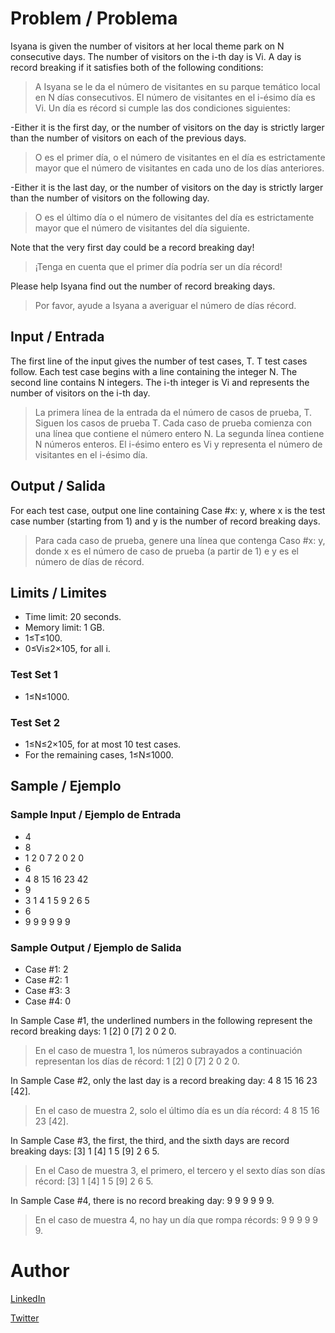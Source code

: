 # Problem / Problema
Isyana is given the number of visitors at her local theme park on N consecutive days. The number of visitors on the i-th day is Vi. A day is record breaking if it satisfies both of the following conditions:
> A Isyana se le da el número de visitantes en su parque temático local en N días consecutivos. El número de visitantes en el i-ésimo día es Vi. Un día es récord si cumple las dos condiciones siguientes:

-Either it is the first day, or the number of visitors on the day is strictly larger than the number of visitors on each of the previous days.
> O es el primer día, o el número de visitantes en el día es estrictamente mayor que el número de visitantes en cada uno de los días anteriores.

-Either it is the last day, or the number of visitors on the day is strictly larger than the number of visitors on the following day.
> O es el último día o el número de visitantes del día es estrictamente mayor que el número de visitantes del día siguiente.

Note that the very first day could be a record breaking day!
> ¡Tenga en cuenta que el primer día podría ser un día récord!

Please help Isyana find out the number of record breaking days.
> Por favor, ayude a Isyana a averiguar el número de días récord.

## Input / Entrada
The first line of the input gives the number of test cases, T. T test cases follow. Each test case begins with a line containing the integer N. The second line contains N integers. The i-th integer is Vi and represents the number of visitors on the i-th day.
> La primera línea de la entrada da el número de casos de prueba, T. Siguen los casos de prueba T. Cada caso de prueba comienza con una línea que contiene el número entero N. La segunda línea contiene N números enteros. El i-ésimo entero es Vi y representa el número de visitantes en el i-ésimo día.

## Output / Salida
For each test case, output one line containing Case #x: y, where x is the test case number (starting from 1) and y is the number of record breaking days.
> Para cada caso de prueba, genere una línea que contenga Caso #x: y, donde x es el número de caso de prueba (a partir de 1) e y es el número de días de récord.

## Limits / Limites

* Time limit: 20 seconds.
* Memory limit: 1 GB.
* 1≤T≤100.
* 0≤Vi≤2×105, for all i.

### Test Set 1
* 1≤N≤1000.

### Test Set 2
* 1≤N≤2×105, for at most 10 test cases.
* For the remaining cases, 1≤N≤1000.

## Sample / Ejemplo

### Sample Input / Ejemplo de Entrada
* 4
* 8
* 1 2 0 7 2 0 2 0
* 6
* 4 8 15 16 23 42
* 9
* 3 1 4 1 5 9 2 6 5
* 6
* 9 9 9 9 9 9

### Sample Output / Ejemplo de Salida
* Case #1: 2
* Case #2: 1
* Case #3: 3
* Case #4: 0

In Sample Case #1, the underlined numbers in the following represent the record breaking days: 1 [2] 0 [7] 2 0 2 0.
> En el caso de muestra 1, los números subrayados a continuación representan los días de récord: 1 [2] 0 [7] 2 0 2 0.

In Sample Case #2, only the last day is a record breaking day: 4 8 15 16 23 [42].
> En el caso de muestra 2, solo el último día es un día récord: 4 8 15 16 23 [42].

In Sample Case #3, the first, the third, and the sixth days are record breaking days: [3] 1 [4] 1 5 [9] 2 6 5.
> En el Caso de muestra 3, el primero, el tercero y el sexto días son días récord: [3] 1 [4] 1 5 [9] 2 6 5.

In Sample Case #4, there is no record breaking day: 9 9 9 9 9 9.
> En el caso de muestra 4, no hay un día que rompa récords: 9 9 9 9 9 9.

# Author
[LinkedIn](https://www.linkedin.com/in/diegoezequielguillen)

[Twitter](https://twitter.com/DeGsoft)